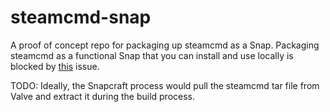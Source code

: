 # steamcmd-snap

A proof of concept repo for packaging up steamcmd as a Snap. Packaging steamcmd as a functional Snap that you can install and use locally is blocked by [this](https://forum.snapcraft.io/t/trouble-snapping-disk-space-aware-applications/16796) issue.

TODO: Ideally, the Snapcraft process would pull the steamcmd tar file from Valve and extract it during the build process.
